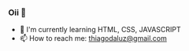 ### Oii 👋

- 🌱 I'm currently learning  HTML, CSS, JAVASCRIPT
- 📫 How to reach me: thiagodaluz@gmail.com

